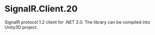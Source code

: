 SignalR.Client.20
=================

SignalR protocol 1.2 client for .NET 2.0. The library can be compiled into Unity3D project. 


